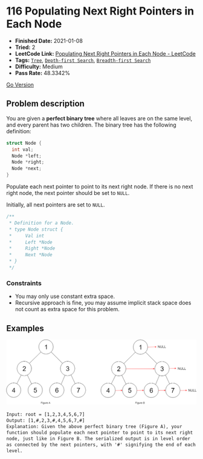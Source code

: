 # 116 Populating Next Right Pointers in Each Node

- **Finished Date:** 2021-01-08
- **Tried:** 2
- **LeetCode Link:** [Populating Next Right Pointers in Each Node - LeetCode](https://leetcode.com/problems/populating-next-right-pointers-in-each-node/)
- **Tags:** [`Tree`](https://leetcode.com/tag/tree/), [`Depth-first Search`](https://leetcode.com/tag/depth-first-search/), [`Breadth-first Search`](https://leetcode.com/tag/breadth-first-search/)
- **Difficulty:** Medium
- **Pass Rate:** 48.3342%

[Go Version](../Go/116_Populating_Next_Right_Pointers_in_Each_Node/main.go)

## Problem description

You are given a **perfect binary tree** where all leaves are on the same level, and every parent has two children. The binary tree has the following definition:

```c
struct Node {
  int val;
  Node *left;
  Node *right;
  Node *next;
}
```

Populate each next pointer to point to its next right node. If there is no next right node, the next pointer should be set to `NULL`.

Initially, all next pointers are set to `NULL`.

```Go
/**
 * Definition for a Node.
 * type Node struct {
 *     Val int
 *     Left *Node
 *     Right *Node
 *     Next *Node
 * }
 */
```

### Constraints

- You may only use constant extra space.
- Recursive approach is fine, you may assume implicit stack space does not count as extra space for this problem.

## Examples

![sample](./assets/116.Populating_Next_Right_Pointers_in_Each_Node.png)

```
Input: root = [1,2,3,4,5,6,7]
Output: [1,#,2,3,#,4,5,6,7,#]
Explanation: Given the above perfect binary tree (Figure A), your function should populate each next pointer to point to its next right node, just like in Figure B. The serialized output is in level order as connected by the next pointers, with '#' signifying the end of each level.
```
